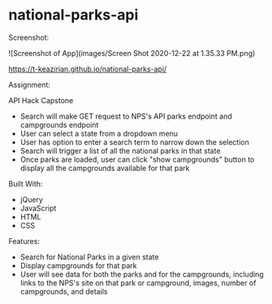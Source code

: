 # national-parks-api

Screenshot:

![Screenshot of App](images/Screen Shot 2020-12-22 at 1.35.33 PM.png)

https://t-keazirian.github.io/national-parks-api/

Assignment:

API Hack Capstone

- Search will make GET request to NPS's API parks endpoint and campgrounds endpoint
- User can select a state from a dropdown menu
- User has option to enter a search term to narrow down the selection
- Search will trigger a list of all the national parks in that state
- Once parks are loaded, user can click "show campgrounds" button to display all the campgrounds available for that park

Built With:
- jQuery
- JavaScript
- HTML
- CSS

Features:
- Search for National Parks in a given state
- Display campgrounds for that park
- User will see data for both the parks and for the campgrounds, including links to the NPS's site on that park or campground, images, number of campgrounds, and details
